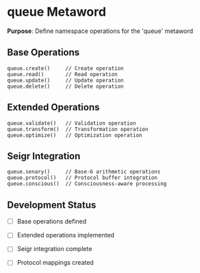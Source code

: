 # queue Metaword

**Purpose**: Define namespace operations for the 'queue' metaword

## Base Operations

```hyphos
queue.create()     // Create operation
queue.read()       // Read operation  
queue.update()     // Update operation
queue.delete()     // Delete operation
```

## Extended Operations

```hyphos
queue.validate()   // Validation operation
queue.transform()  // Transformation operation
queue.optimize()   // Optimization operation
```

## Seigr Integration

```hyphos
queue.senary()     // Base-6 arithmetic operations
queue.protocol()   // Protocol buffer integration
queue.conscious()  // Consciousness-aware processing
```

## Development Status

- [ ] Base operations defined
- [ ] Extended operations implemented  
- [ ] Seigr integration complete
- [ ] Protocol mappings created

